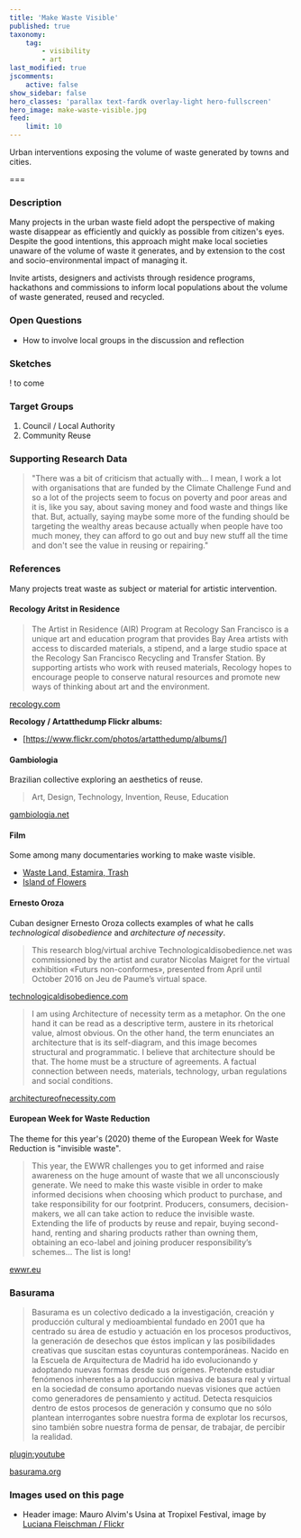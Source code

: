 ```yaml
---
title: 'Make Waste Visible'
published: true
taxonomy:
    tag:
        - visibility
        - art
last_modified: true
jscomments:
    active: false
show_sidebar: false
hero_classes: 'parallax text-fardk overlay-light hero-fullscreen'
hero_image: make-waste-visible.jpg
feed:
    limit: 10
---
```


Urban interventions exposing the volume of waste generated by towns and cities.

===

### Description

Many projects in the urban waste field adopt the perspective of making waste disappear as efficiently and quickly as possible from citizen's eyes. Despite the good intentions, this approach might make local societies unaware of the volume of waste it generates, and by extension to the cost and socio-environmental impact of managing it.

Invite artists, designers and activists through residence programs, hackathons and commissions to inform local populations about the volume of waste generated, reused and recycled.

### Open Questions

* How to involve local groups in the discussion and reflection

### Sketches

! to come

### Target Groups

1. Council / Local Authority
1. Community Reuse

### Supporting Research Data

> "There was a bit of criticism that actually with… I mean, I work a lot with organisations that are funded by the Climate Challenge Fund and so a lot of the projects seem to focus on poverty and poor areas and it is, like you say, about saving money and food waste and things like that. But, actually, saying maybe some more of the funding should be targeting the wealthy areas because actually when people have too much money, they can afford to go out and buy new stuff all the time and don't see the value in reusing or repairing."

### References

Many projects treat waste as subject or material for artistic intervention.

#### Recology Aritst in Residence

> The Artist in Residence (AIR) Program at Recology San Francisco is a unique art and education program that provides Bay Area artists with access to discarded materials, a stipend, and a large studio space at the Recology San Francisco Recycling and Transfer Station. By supporting artists who work with reused materials, Recology hopes to encourage people to conserve natural resources and promote new ways of thinking about art and the environment.

[recology.com](https://www.recology.com/recology-san-francisco/artist-in-residence-program/)

**Recology / Artatthedump Flickr albums:**

- [https://www.flickr.com/photos/artatthedump/albums/]


#### Gambiologia

Brazilian collective exploring an aesthetics of reuse.

> Art, Design, Technology, Invention, Reuse, Education

[gambiologia.net](http://www.gambiologia.net/blog/)

#### Film

Some among many documentaries working to make waste visible.

* [Waste Land, Estamira, Trash](../opendott/landfills)
* [Island of Flowers](../opendott/ilha-das-flores)

#### Ernesto Oroza

Cuban designer Ernesto Oroza collects examples of what he calls *technological disobedience* and *architecture of necessity*.

> This research blog/virtual archive Technologicaldisobedience.net was commissioned by the artist and curator Nicolas Maigret for the virtual exhibition «Futurs non-conformes», presented from April until October 2016 on Jeu de Paume’s virtual space.

[technologicaldisobedience.com](http://www.technologicaldisobedience.com/)

> I am using Architecture of necessity term as a metaphor. On the one hand it can be read as a descriptive term, austere in its rhetorical value, almost obvious. On the other hand, the term enunciates an architecture that is its self-diagram, and this image becomes structural and programmatic. I believe that architecture should be that. The home must be a structure of agreements. A factual connection between needs, materials, technology, urban regulations and social conditions.

[architectureofnecessity.com](http://architectureofnecessity.com/)

#### European Week for Waste Reduction

The theme for this year's (2020) theme of the European Week for Waste Reduction is "invisible waste".

> This year, the EWWR challenges you to get informed and raise awareness on the huge amount of waste that we all unconsciously generate. We need to make this waste visible in order to make informed decisions when choosing which product to purchase, and take responsibility for our footprint. Producers, consumers, decision-makers, we all can take action to reduce the invisible waste. Extending the life of products by reuse and repair, buying second-hand, renting and sharing products rather than owning them, obtaining an eco-label and joining producer responsibility’s schemes… The list is long!

[ewwr.eu](https://ewwr.eu/thematic-focus/2020-invisible-waste/)

### Basurama

> Basurama es un colectivo dedicado a la investigación, creación y producción cultural y medioambiental fundado en 2001 que ha centrado su área de estudio y actuación en los procesos productivos, la generación de desechos que éstos implican y las posibilidades creativas que suscitan estas coyunturas contemporáneas. Nacido en la Escuela de Arquitectura de Madrid ha ido evolucionando y adoptando nuevas formas desde sus orígenes. Pretende estudiar fenómenos inherentes a la producción masiva de basura real y virtual en la sociedad de consumo aportando nuevas visiones que actúen como generadores de pensamiento y actitud. Detecta resquicios dentro de estos procesos de generación y consumo que no sólo plantean interrogantes sobre nuestra forma de explotar los recursos, sino también sobre nuestra forma de pensar, de trabajar, de percibir la realidad.

[plugin:youtube](https://www.youtube.com/watch?v=E47JJNumh3w)

[basurama.org](https://basurama.org/)

### Images used on this page

* Header image: Mauro Alvim's Usina at Tropixel Festival, image by [Luciana Fleischman / Flickr](https://www.flickr.com/photos/102890313@N05/10510916333/in/pool-tropixel/)
